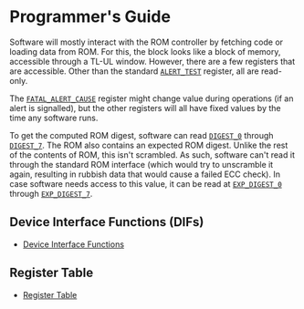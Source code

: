 # Programmer's Guide

Software will mostly interact with the ROM controller by fetching code or loading data from ROM.
For this, the block looks like a block of memory, accessible through a TL-UL window.
However, there are a few registers that are accessible.
Other than the standard [`ALERT_TEST`](../data/rom_ctrl.hjson#alert_test) register, all are read-only.

The [`FATAL_ALERT_CAUSE`](../data/rom_ctrl.hjson#fatal_alert_cause) register might change value during operations (if an alert is signalled), but the other registers will all have fixed values by the time any software runs.

To get the computed ROM digest, software can read [`DIGEST_0`](../data/rom_ctrl.hjson#digest_0) through [`DIGEST_7`](../data/rom_ctrl.hjson#digest_7).
The ROM also contains an expected ROM digest.
Unlike the rest of the contents of ROM, this isn't scrambled.
As such, software can't read it through the standard ROM interface (which would try to unscramble it again, resulting in rubbish data that would cause a failed ECC check).
In case software needs access to this value, it can be read at [`EXP_DIGEST_0`](../data/rom_ctrl.hjson#exp_digest_0) through [`EXP_DIGEST_7`](../data/rom_ctrl.hjson#exp_digest_7).

## Device Interface Functions (DIFs)

- [Device Interface Functions](../../../../sw/device/lib/dif/dif_rom_ctrl.h)

## Register Table

* [Register Table](../data/rom_ctrl.hjson#registers)
